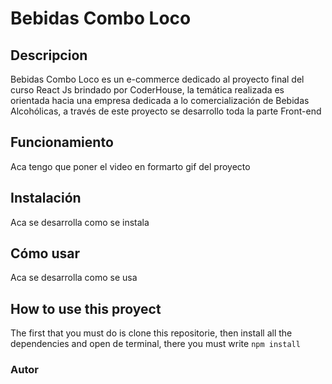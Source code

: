# Bebidas Combo Loco 
## Descripcion 
Bebidas Combo Loco es un e-commerce dedicado al proyecto final del curso React Js brindado por CoderHouse, la temática realizada es orientada hacia una empresa dedicada a lo comercialización de Bebidas Alcohólicas, a través de este proyecto se desarrollo toda la parte Front-end
## Funcionamiento 
Aca tengo que poner el video en formarto gif del proyecto
## Instalación
Aca se desarrolla como se instala 
## Cómo usar
Aca se desarrolla como se usa 
## How to use this proyect
The first that you must do is clone this repositorie, then install all the dependencies and open de terminal, there you must write `npm install`
### Autor
